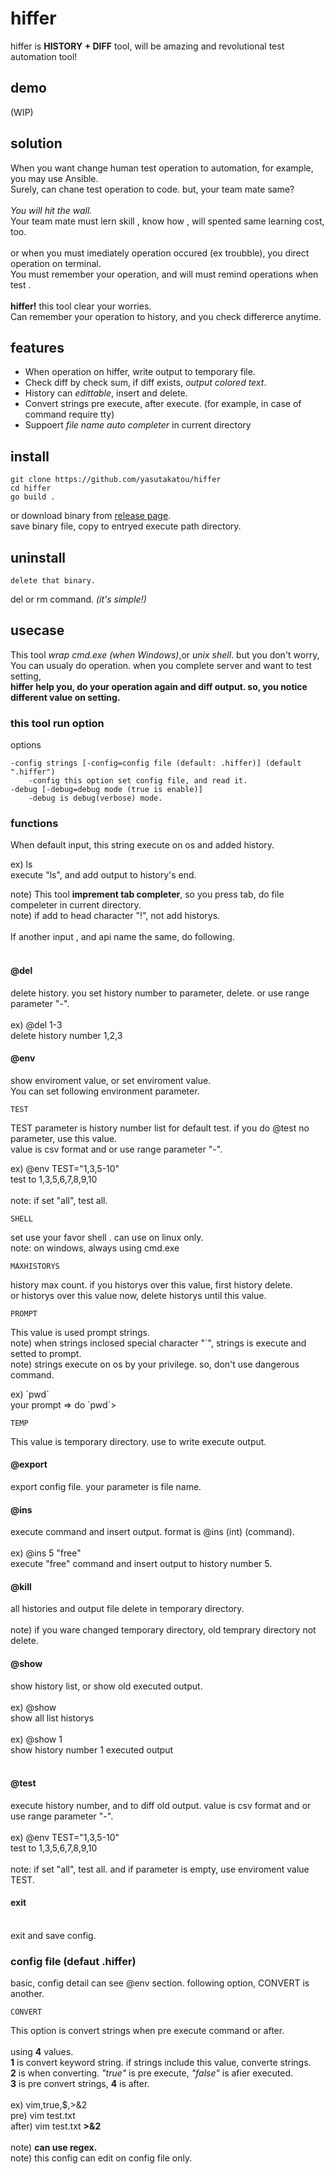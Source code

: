 # hiffer

hiffer is **HISTORY + DIFF** tool, will be amazing and revolutional test automation tool!

## demo

(WIP)

## solution

When you want change human test operation to automation,  for example, you may use Ansible.<br>
Surely, can chane test operation to code. but, your team mate same?<br>
<br>
*You will hit the wall.*<br>
Your team mate must lern skill , know how , will spented  same learning cost, too.<br>
<br>
or when you must imediately operation occured (ex troubble), you direct operation on terminal.<br>
You must remember your operation, and will must remind operations when test .<br>
<br>
**hiffer!** this tool clear your worries.<br>
Can remember your operation  to history, and you check differerce anytime.<br>

## features

 - When operation on hiffer, write output to temporary file.
 - Check diff by check sum, if diff exists, *output colored text*.
 - History can *edittable*, insert and delete.
 - Convert strings pre execute, after execute. (for example, in case of command require tty)
 - Suppoert *file name auto completer* in current directory 

## install

```
git clone https://github.com/yasutakatou/hiffer
cd hiffer
go build .
```

or download binary from [release page](https://github.com/yasutakatou/hiffer/releases).<br>
save binary file, copy to entryed execute path directory.<br>

## uninstall

```
delete that binary.
```

del or rm command. *(it's simple!)*

## usecase

This tool *wrap cmd.exe (when Windows)*,or *unix shell*. but you don't worry, <br>
You can usualy do operation. when you complete server and want to test setting,<br>
**hiffer help you, do your operation again and diff output. so, you notice different value on setting.**<br>

### this tool run option

options<br>

```
-config strings [-config=config file (default: .hiffer)] (default ".hiffer")
    -config this option set config file, and read it.
-debug [-debug=debug mode (true is enable)]
    -debug is debug(verbose) mode. 
```

### functions

When default input, this string execute on os and added history.<br>

ex) ls<br>
execute "ls", and add output to history's end. <br>

note) This tool **imprement tab completer**, so you press tab, do file compeleter in current directory.<br>
note) if add to head character "!", not add historys.<br>
<br>
If another input , and api name the same, do following.<br>
<br>

#### @del

delete history. you set history number to parameter, delete. or use range parameter "-".<br>
<br>
ex) @del 1-3<br>
delete history number 1,2,3<br>

#### @env

show enviroment value, or set enviroment value.<br>
You can set following environment parameter.<br>

	TEST

TEST parameter is history number list for default test. if you do @test no parameter, use this value.<br>
value is csv format and or use range parameter "-".<br>

ex) @env TEST="1,3,5-10"<br>
test  to 1,3,5,6,7,8,9,10<br>
<br>
note: if set "all", test all.<br>

	SHELL

set use your favor shell . can use on linux only.<br>
note: on windows, always using cmd.exe<br>

	MAXHISTORYS

history max count. if you historys over this value, first history delete.<br>
or historys over this value now,  delete historys until this value.<br>

	PROMPT

This value is used prompt strings. <br>
note) when strings inclosed special character "\`",  strings is execute and  setted to prompt.<br>
note) strings execute on os by your privilege. so, don't use dangerous command.<br>

ex) \`pwd\`<br>
your prompt => do \`pwd\`><br>

	TEMP

This value is temporary directory. use to write execute output.<br>

#### @export

export config file. your parameter is file name.<br>

#### @ins

execute command and insert output. format is @ins (int) (command).<br>
<br>
ex) @ins 5 "free"<br>
execute "free" command and insert output to history number 5.<br>

#### @kill

all histories and output file delete in temporary directory.<br>
<br>
note) if you ware changed temporary directory, old temprary directory not delete.<br>

#### @show

show history list, or show old executed output.<br>
<br>
ex) @show<br>
show all list historys<br>
<br>
ex) @show 1<br>
show  history number 1 executed output<br>
<br>

#### @test

execute history number, and to diff old output. value is csv format and or use range parameter "-".<br>
<br>
ex) @env TEST="1,3,5-10"<br>
test  to 1,3,5,6,7,8,9,10<br>
<br>
note: if set "all", test all. and if parameter is empty, use enviroment value TEST.<br>

#### exit
<br>
exit and save config.<br>

### config file (defaut .hiffer)

basic, config detail can see @env section. following option, CONVERT is another.<br>

	CONVERT
	
This option is convert strings when pre execute command or after. <br>
<br>
using **4** values.<br>
**1** is convert keyword string. if strings include this value, converte strings. <br>
**2** is when converting. *"true"* is pre execute, *"false"* is afier executed.<br>
**3** is  pre convert strings, **4** is after.<br>
<br>
ex) vim,true,$,>&2<br>
pre) vim test.txt<br>
after) vim test.txt **>&2**<br>
<br>
note) **can use regex.**<br>
note) this config can edit on config file only. <br>
